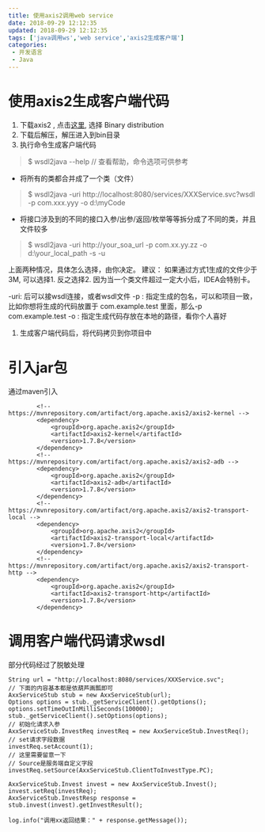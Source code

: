 ```yaml
---
title: 使用axis2调用web service
date: 2018-09-29 12:12:35
updated: 2018-09-29 12:12:35
tags: ['java调用ws','web service','axis2生成客户端']
categories: 
 - 开发语言
 - Java
---
```


# 使用axis2生成客户端代码

1. 下载axis2 , 点击[这里](http://axis.apache.org/axis2/java/core/download.html), 选择 Binary distribution
2. 下载后解压，解压进入到bin目录
3. 执行命令生成客户端代码

>$ wsdl2java --help    // 查看帮助，命令选项可供参考

- 将所有的类都合并成了一个类（文件）
>$ wsdl2java -uri http://localhost:8080/services/XXXService.svc?wsdl -p com.xxx.yyy -o d:\myCode

- 将接口涉及到的不同的接口入参/出参/返回/枚举等等拆分成了不同的类，并且文件较多
>$ wsdl2java -uri http://your_soa_url -p com.xx.yy.zz -o d:\your_local_path -s -u

上面两种情况，具体怎么选择，由你决定。
建议： 如果通过方式1生成的文件少于3M, 可以选择1. 反之选择2.
因为当一个类文件超过一定大小后，IDEA会特别卡。

\-uri: 后可以接wsdl连接，或者wsdl文件
\-p : 指定生成的包名，可以和项目一致，比如你想将生成的代码放置于 com.example.test 里面，那么-p com.example.test 
\-o : 指定生成代码存放在本地的路径，看你个人喜好

1. 生成客户端代码后，将代码拷贝到你项目中
# 引入jar包

通过maven引入

```
        <!-- https://mvnrepository.com/artifact/org.apache.axis2/axis2-kernel -->
        <dependency>
            <groupId>org.apache.axis2</groupId>
            <artifactId>axis2-kernel</artifactId>
            <version>1.7.8</version>
        </dependency>
        <!-- https://mvnrepository.com/artifact/org.apache.axis2/axis2-adb -->
        <dependency>
            <groupId>org.apache.axis2</groupId>
            <artifactId>axis2-adb</artifactId>
            <version>1.7.8</version>
        </dependency>
        <!-- https://mvnrepository.com/artifact/org.apache.axis2/axis2-transport-local -->
        <dependency>
            <groupId>org.apache.axis2</groupId>
            <artifactId>axis2-transport-local</artifactId>
            <version>1.7.8</version>
        </dependency>
        <!-- https://mvnrepository.com/artifact/org.apache.axis2/axis2-transport-http -->
        <dependency>
            <groupId>org.apache.axis2</groupId>
            <artifactId>axis2-transport-http</artifactId>
            <version>1.7.8</version>
        </dependency>
```

# 调用客户端代码请求wsdl

部分代码经过了脱敏处理
```
String url = "http://localhost:8080/services/XXXService.svc";
// 下面的内容基本都是依葫芦画瓢即可
AxxServiceStub stub = new AxxServiceStub(url);
Options options = stub._getServiceClient().getOptions();
options.setTimeOutInMilliSeconds(100000);
stub._getServiceClient().setOptions(options);
// 初始化请求入参
AxxServiceStub.InvestReq investReq = new AxxServiceStub.InvestReq();
// set请求字段数据
investReq.setAccount(1);
// 这里需要留意一下
// Source是服务端自定义字段
investReq.setSource(AxxServiceStub.ClientToInvestType.PC);

AxxServiceStub.Invest invest = new AxxServiceStub.Invest();
invest.setReq(investReq);
AxxServiceStub.InvestResp response = stub.invest(invest).getInvestResult();

log.info("调用xx返回结果：" + response.getMessage());
```